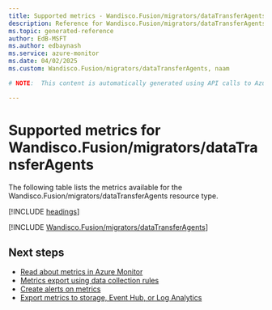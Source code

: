 ```yaml
---
title: Supported metrics - Wandisco.Fusion/migrators/dataTransferAgents
description: Reference for Wandisco.Fusion/migrators/dataTransferAgents metrics in Azure Monitor.
ms.topic: generated-reference
author: EdB-MSFT
ms.author: edbaynash
ms.service: azure-monitor
ms.date: 04/02/2025
ms.custom: Wandisco.Fusion/migrators/dataTransferAgents, naam

# NOTE:  This content is automatically generated using API calls to Azure. Any edits made on these files will be overwritten in the next run of the script. 

---
```


  
# Supported metrics for Wandisco.Fusion/migrators/dataTransferAgents
  
The following table lists the metrics available for the Wandisco.Fusion/migrators/dataTransferAgents resource type.  
  
  
[!INCLUDE [headings](~/reusable-content/ce-skilling/azure/includes/azure-monitor/reference/metrics/metrics-headings.md)]  
  
 

[!INCLUDE [Wandisco.Fusion/migrators/dataTransferAgents](~/reusable-content/ce-skilling/azure/includes/azure-monitor/reference/metrics/wandisco-fusion-migrators-datatransferagents-metrics-include.md)]  



## Next steps

- [Read about metrics in Azure Monitor](/azure/azure-monitor/data-platform)
- [Metrics export using data collection rules](/azure/azure-monitor/essentials/data-collection-metrics)
- [Create alerts on metrics](/azure/azure-monitor/alerts/alerts-overview)
- [Export metrics to storage, Event Hub, or Log Analytics](/azure/azure-monitor/essentials/platform-logs-overview)
